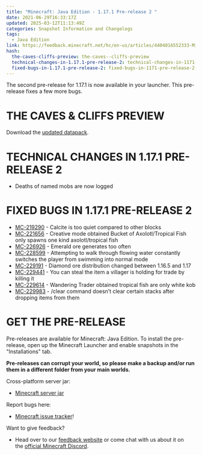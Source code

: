 ```yaml
---
title: "Minecraft: Java Edition - 1.17.1 Pre-release 2 "
date: 2021-06-29T16:33:17Z
updated: 2025-03-12T11:13:49Z
categories: Snapshot Information and Changelogs
tags:
  - Java Edition
link: https://feedback.minecraft.net/hc/en-us/articles/4404016552333-Minecraft-Java-Edition-1-17-1-Pre-release-2
hash:
  the-caves-cliffs-preview: the-caves--cliffs-preview
  technical-changes-in-1.17.1-pre-release-2: technical-changes-in-1171-pre-release-2
  fixed-bugs-in-1.17.1-pre-release-2: fixed-bugs-in-1171-pre-release-2
---
```


The second pre-release for 1.17.1 is now available in your launcher. This pre-release fixes a few more bugs.

# THE CAVES & CLIFFS PREVIEW

Download the [updated datapack](https://launcher.mojang.com/v1/objects/622bf0fd298e1e164ecd05d866045ed5941283cf/CavesAndCliffsPreview.zip).

# TECHNICAL CHANGES IN 1.17.1 PRE-RELEASE 2

- Deaths of named mobs are now logged

# FIXED BUGS IN 1.17.1 PRE-RELEASE 2

- [MC-219290](https://bugs.mojang.com/browse/MC-219290) - Calcite is too quiet compared to other blocks
- [MC-221656](https://bugs.mojang.com/browse/MC-221656) - Creative mode obtained Bucket of Axolotl/Tropical Fish only spawns one kind axolotl/tropical fish
- [MC-226926](https://bugs.mojang.com/browse/MC-226926) - Emerald ore generates too often
- [MC-228599](https://bugs.mojang.com/browse/MC-228599) - Attempting to walk through flowing water constantly switches the player from swimming into normal mode
- [MC-229191](https://bugs.mojang.com/browse/MC-229191) - Diamond ore distribution changed between 1.16.5 and 1.17
- [MC-229441](https://bugs.mojang.com/browse/MC-229441) - You can steal the item a villager is holding for trade by killing it
- [MC-229614](https://bugs.mojang.com/browse/MC-229614) - Wandering Trader obtained tropical fish are only white kob
- [MC-229983](https://bugs.mojang.com/browse/MC-229983) - /clear command doesn’t clear certain stacks after dropping items from them

# GET THE PRE-RELEASE

Pre-releases are available for Minecraft: Java Edition. To install the pre-release, open up the Minecraft Launcher and enable snapshots in the "Installations" tab.

**Pre-releases can corrupt your world, so please make a backup and/or run them in a different folder from your main worlds.**

Cross-platform server jar:

- [Minecraft server jar](https://launcher.mojang.com/v1/objects/e01e495461ecb834bb6a242bfea608af4f22b955/server.jar)

Report bugs here:

- [Minecraft issue tracker](https://aka.ms/snapshotbugs?ref=blog)!

Want to give feedback?

- Head over to our [feedback website](https://aka.ms/snapshotfeedback) or come chat with us about it on the [official Minecraft Discord](https://discordapp.com/invite/minecraft).
